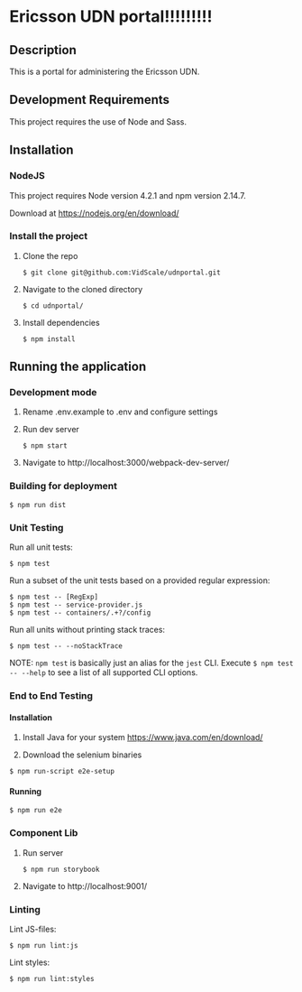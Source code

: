 # Ericsson UDN portal!!!!!!!!!


## Description

This is a portal for administering the Ericsson UDN.

## Development Requirements
This project requires the use of Node and Sass.

## Installation

### NodeJS
This project requires Node version 4.2.1 and npm version 2.14.7.

Download at https://nodejs.org/en/download/

### Install the project

1. Clone the repo
   ```shell
   $ git clone git@github.com:VidScale/udnportal.git
   ```

2. Navigate to the cloned directory
   ```shell
   $ cd udnportal/
   ```

3. Install dependencies
   ```shell
   $ npm install
   ```

## Running the application

### Development mode
1. Rename .env.example to .env and configure settings

2. Run dev server
   ```shell
   $ npm start
   ```

3. Navigate to http://localhost:3000/webpack-dev-server/

### Building for deployment

```shell
$ npm run dist
```

### Unit Testing
Run all unit tests:

```shell
$ npm test
```

Run a subset of the unit tests based on a provided regular expression:

```shell
$ npm test -- [RegExp]
$ npm test -- service-provider.js
$ npm test -- containers/.+?/config
```

Run all units without printing stack traces:

```shell
$ npm test -- --noStackTrace
```

NOTE: `npm test` is basically just an alias for the `jest` CLI. Execute `$ npm test -- --help` to see a list of all supported CLI options.

### End to End Testing

#### Installation

1. Install Java for your system https://www.java.com/en/download/

2. Download the selenium binaries
```shell
$ npm run-script e2e-setup
```

#### Running
```shell
$ npm run e2e
```

### Component Lib
1. Run server
   ```shell
   $ npm run storybook
   ```

2. Navigate to http://localhost:9001/

### Linting
Lint JS-files:
```shell
$ npm run lint:js
```

Lint styles:
```shell
$ npm run lint:styles
```
